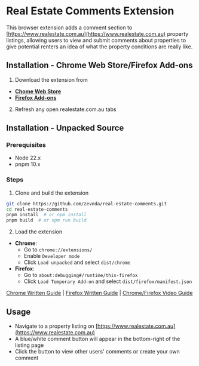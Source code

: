 # Real Estate Comments Extension

This browser extension adds a comment section to [https://www.realestate.com.au](https://www.realestate.com.au) property listings, allowing users to view and submit comments about properties to give potential renters an idea of what the property conditions are really like.

## Installation - Chrome Web Store/Firefox Add-ons

1. Download the extension from
  - **[Chome Web Store](https://chromewebstore.google.com/detail/fpmhogbiebniapjfkbhgeacgkgpjaenn)**
  - **[Firefox Add-ons](https://addons.mozilla.org/en-US/firefox/addon/real-estate-comments/)**
2. Refresh any open realestate.com.au tabs

## Installation - Unpacked Source

### Prerequisites
- Node 22.x
- pnpm 10.x

### Steps
1. Clone and build the extension
```bash
git clone https://github.com/zevnda/real-estate-comments.git
cd real-estate-comments
pnpm install  # or npm install
pnpm build  # or npm run build
```

2. Load the extension
- **Chrome**:
  - Go to `chrome://extensions/`
  - Enable `Developer mode`
  - Click `Load unpacked` and select `dist/chrome`
- **Firefox**:
  - Go to `about:debugging#/runtime/this-firefox`
  - Click `Load Temporary Add-on` and select `dist/firefox/manifest.json`

[Chrome Written Guide](https://developer.chrome.com/docs/extensions/mv3/getstarted/development-basics/#load-unpacked) | [Firefox Written Guide](https://developer.mozilla.org/en-US/docs/Mozilla/Add-ons/WebExtensions/Your_first_WebExtension#installing) | [Chrome/Firefox Video Guide](https://www.youtube.com/watch?v=dhaGRJvJAII)

## Usage

- Navigate to a property listing on [https://www.realestate.com.au](https://www.realestate.com.au)
- A blue/white comment button will appear in the bottom-right of the listing page
- Click the button to view other users' comments or create your own comment